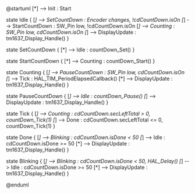 @startuml
[*] --> Init : Start

state Idle {
    [*] --> SetCountDown : Encoder changes, !cdCountDown.isOn
    [*] --> StartCountDown : SW_Pin low, !cdCountDown.isOn
    [*] --> Counting : SW_Pin low, cdCountDown.isOn
    [*] --> DisplayUpdate : tm1637_Display_Handle()
}

state SetCountDown {
    [*] --> Idle : countDown_Set()
}

state StartCountDown {
    [*] --> Counting : countDown_Start()
}

state Counting {
    [*] --> PauseCountDown : SW_Pin low, cdCountDown.isOn
    [*] --> Tick : HAL_TIM_PeriodElapsedCallback()
    [*] --> DisplayUpdate : tm1637_Display_Handle()
}

state PauseCountDown {
    [*] --> Idle : countDown_Pause()
    [*] --> DisplayUpdate : tm1637_Display_Handle()
}

state Tick {
    [*] --> Counting : cdCountDown.secLeftTotal > 0, countDown_Tick(1)
    [*] --> Done : cdCountDown.secLeftTotal <= 0, countDown_Tick(1)
}

state Done {
    [*] --> Blinking : cdCountDown.isDone < 50
    [*] --> Idle : cdCountDown.isDone >= 50
    [*] --> DisplayUpdate : tm1637_Display_Handle()
}

state Blinking {
    [*] --> Blinking : cdCountDown.isDone < 50, HAL_Delay()
    [*] --> Idle : cdCountDown.isDone >= 50
    [*] --> DisplayUpdate : tm1637_Display_Handle()
}

@enduml